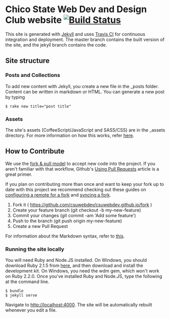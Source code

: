 # Chico State Web Dev and Design Club website [![Build Status](https://travis-ci.org/csuwebdev/csuwebdev.github.io.svg?branch=jekyll)](https://travis-ci.org/csuwebdev/csuwebdev.github.io)

This site is generated with [Jekyll](http://jekyllrb.com/) and uses [Travis CI](https://travis-ci.org/csuwebdev/csuwebdev.github.io) for continuous integration and deployment. The master branch contains the built version of the site, and the jekyll branch contains the code.

## Site structure

### Posts and Collections

To add new content with Jekyll, you create a new file in the _posts folder. Content can be written in markdown or HTML. You can generate a new post by typing

````
$ rake new title="post title"
````
### Assets

The site's assets (CoffeeScript/JavaScript and SASS/CSS) are in the _assets directory. For more information on how this works, refer [here](https://github.com/ixti/jekyll-assets).

## How to Contribute
We use the [fork & pull model](https://help.github.com/articles/using-pull-requests#fork--pull) to accept new code into the project. If you aren't familiar with that workflow, Github's [Using Pull Requests](https://help.github.com/articles/using-pull-requests) article is a great primer.

If you plan on contributing more than once and want to keep your fork up to date with this project we recommend checking out these guides on [configuring a remote for a fork](https://help.github.com/articles/configuring-a-remote-for-a-fork) and [syncing a fork](https://help.github.com/articles/syncing-a-fork).

1. Fork it ( https://github.com/csuwebdev/csuwebdev.github.io/fork )
2. Create your feature branch (git checkout -b my-new-feature)
3. Commit your changes (git commit -am 'Add some feature')
4. Push to the branch (git push origin my-new-feature)
5. Create a new Pull Request

For information about the Markdown syntax, refer to [this](http://kramdown.gettalong.org/syntax.html).

### Running the site locally

You will need Ruby and Node.JS installed. On Windows, you should download Ruby 2.1.5 from [here](http://rubyinstaller.org/), and then download and install the development kit. On Windows, you need the wdm gem, which won't work on Ruby 2.2.0. Once you've installed Ruby and Node.JS, type the following at the command line.

~~~
$ bundle
$ jekyll serve
~~~

Navigate to [http://localhost:4000](http://localhost:4000). The site will be automatically rebuilt whenever you edit a file.

